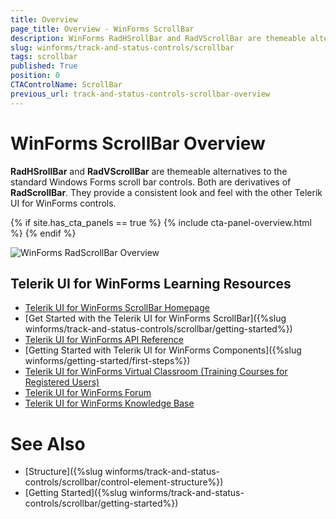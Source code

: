 ```yaml
---
title: Overview
page_title: Overview - WinForms ScrollBar
description: WinForms RadHSrollBar and RadVScrollBar are themeable alternatives of the standard Windows Forms scroll bar controls.
slug: winforms/track-and-status-controls/scrollbar
tags: scrollbar
published: True
position: 0
CTAControlName: ScrollBar
previous_url: track-and-status-controls-scrollbar-overview
---
```


# WinForms ScrollBar Overview

__RadHSrollBar__ and __RadVScrollBar__ are themeable alternatives to the standard Windows Forms scroll bar controls. Both are derivatives of **RadScrollBar**. They provide a consistent look and feel with the other Telerik UI for WinForms controls.

{% if site.has_cta_panels == true %}
{% include cta-panel-overview.html %}
{% endif %}

![WinForms RadScrollBar Overview](images/track-and-status-controls-scrollbar-overview001.png)



## Telerik UI for WinForms Learning Resources
* [Telerik UI for WinForms ScrollBar Homepage](https://www.telerik.com/products/winforms/scrollbar.aspx)
* [Get Started with the Telerik UI for WinForms ScrollBar]({%slug winforms/track-and-status-controls/scrollbar/getting-started%})
* [Telerik UI for WinForms API Reference](https://docs.telerik.com/devtools/winforms/api/)
* [Getting Started with Telerik UI for WinForms Components]({%slug winforms/getting-started/first-steps%})
* [Telerik UI for WinForms Virtual Classroom (Training Courses for Registered Users)](https://learn.telerik.com/learn/course/external/view/elearning/17/TelerikUIforWinForms) 
* [Telerik UI for WinForms Forum](https://www.telerik.com/forums/winforms)
* [Telerik UI for WinForms Knowledge Base](https://docs.telerik.com/devtools/winforms/knowledge-base)

# See Also

* [Structure]({%slug winforms/track-and-status-controls/scrollbar/control-element-structure%})	
* [Getting Started]({%slug winforms/track-and-status-controls/scrollbar/getting-started%})	

